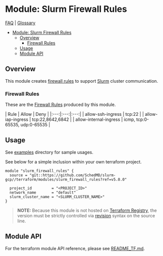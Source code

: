 # Module: Slurm Firewall Rules

[FAQ](../../../docs/faq.md) | [Glossary](../../../docs/glossary.md)

<!-- mdformat-toc start --slug=github --no-anchors --maxlevel=6 --minlevel=1 -->

- [Module: Slurm Firewall Rules](#module-slurm-firewall-rules)
  - [Overview](#overview)
    - [Firewall Rules](#firewall-rules)
  - [Usage](#usage)
  - [Module API](#module-api)

<!-- mdformat-toc end -->

## Overview

This module creates [firewall rules](../../../docs/glossary.md#firewall-rules)
to support [Slurm](../../../docs/glossary.md#slurm) cluster communication.

### Firewall Rules

These are the [Firewall Rules](../../../docs/glossary.md#firewall-rules)
produced by this module.

| Rule | Allow | Deny | |:---:|:---:|:---:| | allow-ssh-ingress | tcp:22 | |
allow-iap-ingress | tcp:22,8642,6842 | | allow-internal-ingress | icmp,
tcp:0-65535, udp:0-65535 |

## Usage

See [examples](../../examples/slurm_firewall_rules/) directory for sample
usages.

See below for a simple inclusion within your own terraform project.

```hcl
module "slurm_firewall_rules" {
  source = "git::https://github.com/SchedMD/slurm-gcp//terraform/modules/slurm_firewall_rules?ref=v5.0.0"

  project_id         = "<PROJECT_ID>"
  network_name       = "default"
  slurm_cluster_name = "<SLURM_CLUSTER_NAME>"
}
```

> **NOTE:** Because this module is not hosted on
> [Terraform Registry](../../../docs/glossary.md#terraform-registry), the
> version must be strictly controlled via
> [revision](https://www.terraform.io/language/modules/sources#selecting-a-revision)
> syntax on the source line.

## Module API

For the terraform module API reference, please see
[README_TF.md](./README_TF.md).
